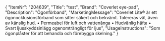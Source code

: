 {
  "ItemNr": "204639",
  "Title": "test",
  "Brand": "Coverlet eye-pad",
  "Description": "Ögonförband",
  "MarketingMessage": "Coverlet Lite® är ett ögonocklusionsförband som sitter säkert och bekvämt. Tolereras väl, även av känslig hud. • Permeabel för luft och vattenånga • Hudvänlig häfta • Svart ljusskyddsinlägg ogenomträngligt för ljus",
  "UsageInstructions": "Som ögonplåster för att behandla och förebygga skelning."
}
